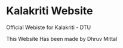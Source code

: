 # Kalakriti Website
Official Webiste for Kalakriti - DTU

This Website Has been made by Dhruv Mittal
